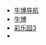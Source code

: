 - [牛博导航](https://nb188.com/)
- [牛博](http://nb1608.com/dyh/index)
- [彩乐园3](https://dsn5511.com/main)
- []()
